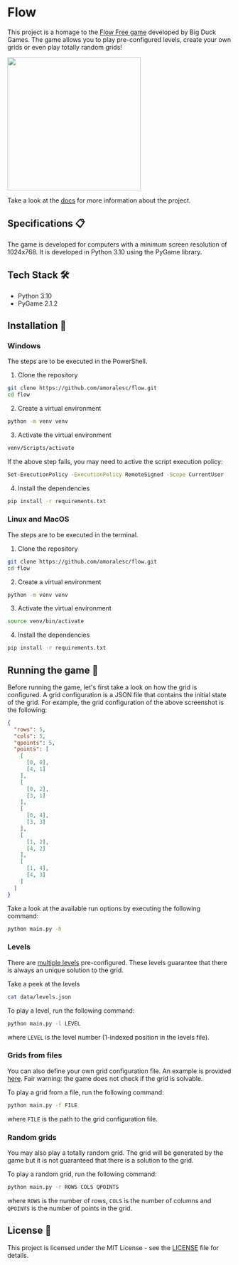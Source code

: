 # Flow

This project is a homage to the [Flow Free game](https://www.bigduckgames.com/flowfree) developed by Big Duck Games. The game allows you to play pre-configured levels, create your own grids or even play totally random grids!

<img src="https://raw.githubusercontent.com/amoralesc/flow/main/docs/img/game_preview.png" width="300">

Take a look at the [docs](/docs/main.pdf) for more information about the project.

## Specifications 📋

The game is developed for computers with a minimum screen resolution of 1024x768. It is developed in Python 3.10 using the PyGame library.

## Tech Stack 🛠️

* Python 3.10
* PyGame 2.1.2

## Installation 🔧

### Windows

The steps are to be executed in the PowerShell.

1. Clone the repository

```bash
git clone https://github.com/amoralesc/flow.git
cd flow
```

2. Create a virtual environment

```bash
python -m venv venv
```

3. Activate the virtual environment

```bash
venv/Scripts/activate
```

If the above step fails, you may need to active the script execution policy:

```bash
Set-ExecutionPolicy -ExecutionPolicy RemoteSigned -Scope CurrentUser
```

4. Install the dependencies

```bash
pip install -r requirements.txt
```

### Linux and MacOS

The steps are to be executed in the terminal.

1. Clone the repository

```bash
git clone https://github.com/amoralesc/flow.git
cd flow
```

2. Create a virtual environment

```bash
python -m venv venv
```

3. Activate the virtual environment

```bash
source venv/bin/activate
```

4. Install the dependencies

```bash
pip install -r requirements.txt
```

## Running the game 🚀

Before running the game, let's first take a look on how the grid is configured. A grid configuration is a JSON file that contains the initial state of the grid. For example, the grid configuration of the above screenshot is the following:

```json
{
  "rows": 5,
  "cols": 5,
  "qpoints": 5,
  "points": [
    [
      [0, 0],
      [4, 1]
    ],
    [
      [0, 2],
      [3, 1]
    ],
    [
      [0, 4],
      [3, 3]
    ],
    [
      [1, 2],
      [4, 2]
    ],
    [
      [1, 4],
      [4, 3]
    ]
  ]
}
```

Take a look at the available run options by executing the following command:

```bash
python main.py -h
```

### Levels

There are [multiple levels](/data/levels.json) pre-configured. These levels guarantee that there is always an unique solution to the grid.

Take a peek at the levels

```bash
cat data/levels.json
```

To play a level, run the following command:

```bash
python main.py -l LEVEL
```

where `LEVEL` is the level number (1-indexed position in the levels file).

### Grids from files

You can also define your own grid configuration file. An example is provided [here](/data/grid1.json). Fair warning: the game does not check if the grid is solvable.

To play a grid from a file, run the following command:

```bash
python main.py -f FILE
```

where `FILE` is the path to the grid configuration file.

### Random grids

You may also play a totally random grid. The grid will be generated by the game but it is not guaranteed that there is a solution to the grid.

To play a random grid, run the following command:

```bash
python main.py -r ROWS COLS QPOINTS
```

where `ROWS` is the number of rows, `COLS` is the number of columns and `QPOINTS` is the number of points in the grid.

## License 📄

This project is licensed under the MIT License - see the [LICENSE](LICENSE) file for details.
